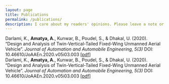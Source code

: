 ```yaml
---
layout: page
title: Publications
permalink: /publications/
description: I care about my readers' opinions. Please leave a note or just say hello.
---
```



<div class="rounded px-sm-3 mt-2">Darlami, K., <b>Amatya, A.</b>, Kunwar, B., Poudel, S., & Dhakal, U. (2020).
                    “Design and
                    Analysis of Twin-Vertical-Tailed Fixed-Wing Unmanned Aerial Vehicle”. <em>Journal of
                        Automation and Automobile Engineering, 5(3)</em> DOI: 10.46610/JoAAEn.2020.v05i03.003 [<a
                        href="https://www.researchgate.net/publication/347653089_Design_and_Analysis_of_Twin-Vertical-Tailed_Fixed-Wing_Unmanned_Aerial_Vehicle"
                        target="_blank">pdf</a>]</div> 

<div class="rounded px-sm-3 mt-2">Darlami, K., <b>Amatya, A.</b>, Kunwar, B., Poudel, S., & Dhakal, U. (2020).
                    “Design and
                    Analysis of Twin-Vertical-Tailed Fixed-Wing Unmanned Aerial Vehicle”. <em>Journal of
                        Automation and Automobile Engineering, 5(3)</em> DOI: 10.46610/JoAAEn.2020.v05i03.003 [<a
                        href="https://www.researchgate.net/publication/347653089_Design_and_Analysis_of_Twin-Vertical-Tailed_Fixed-Wing_Unmanned_Aerial_Vehicle"
                        target="_blank">pdf</a>]</div> 
